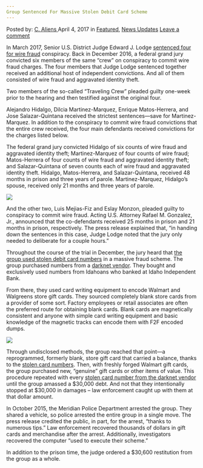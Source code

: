 ```yaml
---
Group Sentenced For Massive Stolen Debit Card Scheme
---
```

<article class="post-listing post-18987 post type-post status-publish format-standard has-post-thumbnail hentry  tag-card tag-debit tag-group tag-massive tag-scheme tag-sentenced tag-stolen">
    <div class="post-inner">
        <span>Posted by: <a href="https://www.deepdotweb.com/author/caliens/" title="">C. Aliens </a></span>
    <span>April 4, 2017</span>
    <span>in <a href="https://www.deepdotweb.com/category/deepdot-news/" rel="category tag">Featured</a>, <a href="https://www.deepdotweb.com/category/news-updates/" rel="category tag">News Updates</a></span>
    <span><a href="https://www.deepdotweb.com/2017/04/04/group-sentenced-massive-stolen-debit-card-scheme/#respond">Leave a comment</a></span>
    </p>
    <div class="clear"></div>
    <div class="entry">
    <p>In March 2017, Senior U.S. District Judge Edward J. Lodge <a href="https://www.justice.gov/usao-id/pr/traveling-crew-sentenced-using-stolen-debit-card-numbers-local-bank">sentenced four for wire fraud</a> conspiracy. Back in December 2016, a federal grand jury convicted six members of the same “crew” on conspiracy to commit wire fraud charges. The four members that Judge Lodge sentenced together received an additional host of independent convictions. And all of them consisted of wire fraud and aggravated identity theft.</p>
    <p>Two members of the so-called “Traveling Crew” pleaded guilty one-week prior to the hearing and then testified against the original four.</p>
    <p>Alejandro Hidalgo, Dilcia Martinez-Marquez, Enrique Matos-Herrera, and Jose Salazar-Quintana received the strictest sentences—save for Martinez-Marquez. In addition to the conspiracy to commit wire fraud convictions that the entire crew received, the four main defendants received convictions for the charges listed below.</p>
    <p>The federal grand jury convicted Hidalgo of six counts of wire fraud and aggravated identity theft; Martinez-Marquez of four counts of wire fraud; Matos-Herrera of four counts of wire fraud and aggravated identity theft; and Salazar-Quintana of seven counts each of wire fraud and aggravated identity theft. Hidalgo, Matos-Herrera, and Salazar-Quintana, received 48 months in prison and three years of parole. Martinez-Marquez, Hidalgo&#8217;s spouse, received only 21 months and three years of parole.</p>
    <p><img class="wp-image-18996 aligncenter" src="/imgs/2017/04/word-image.png" srcset="/imgs/2017/04/word-image.png 1090w, /imgs/2017/04/word-image-300x191.png 300w, /imgs/2017/04/word-image-1024x651.png 1024w" sizes="(max-width: 1090px) 100vw, 1090px"/></p>
    <p>And the other two, Luis Mejias-Fiz and Eslay Monzon, pleaded guilty to conspiracy to commit wire fraud. Acting U.S. Attorney Rafael M. Gonzalez, Jr., announced that the co-defendants received 25 months in prison and 21 months in prison, respectively. The press release explained that, “in handing down the sentences in this case, Judge Lodge noted that the jury only needed to deliberate for a couple hours.”</p>
    <p>Throughout the course of the trial in December, the jury heard that <a href="https://www.justice.gov/usao-id/pr/boise-federal-jury-convicts-texas-residents-retail-fraud-scheme">the group used stolen debit card numbers</a> in a massive fraud scheme. The group purchased numbers from a <a href="https://www.deepdotweb.com/tag/darknet/">darknet vendor</a>. They bought and exclusively used numbers from Idahoans who banked at Idaho Independent Bank.</p>
    <p>From there, they used card writing equipment to encode Walmart and Walgreens store gift cards. They sourced completely blank store cards from a provider of some sort. Factory employees or retail associates are often the preferred route for obtaining blank cards. Blank cards are magnetically consistent and anyone with simple card writing equipment and basic knowledge of the magnetic tracks can encode them with F2F encoded dumps.</p>
    <p><img class="wp-image-18997 aligncenter" src="/imgs/2017/04/word-image-1.png" srcset="/imgs/2017/04/word-image-1.png 786w, /imgs/2017/04/word-image-1-300x177.png 300w" sizes="(max-width: 786px) 100vw, 786px"/></p>
    <p>Through undisclosed methods, the group reached that point—a reprogrammed, formerly blank, store gift card that carried a balance, thanks to the <a href="https://www.deepdotweb.com/tag/fraud/">stolen card numbers</a>. Then, with freshly forged Walmart gift cards, the group purchased new, “genuine” gift cards or other items of value. This procedure repeated with every <a href="https://www.deepdotweb.com/marketplace-directory/categories/top-markets/">stolen card number from the darknet vendor</a> until the group amassed a $30,000 debt. And not that they intentionally stopped at $30,000 in damages – law enforcement caught up with them at that dollar amount.</p>
    <p>In October 2015, the Meridian Police Department arrested the group. They shared a vehicle, so police arrested the entire group in a single move. The press release credited the public, in part, for the arrest, “thanks to numerous tips.” Law enforcement recovered thousands of dollars in gift cards and merchandise after the arrest. Additionally, investigators recovered the computer “used to execute their scheme.”</p>
    <p>In addition to the prison time, the judge ordered a $30,600 restitution from the group as a whole.</p>
    </div>
    <span style="display:none"><a href="https://www.deepdotweb.com/tag/card/" rel="tag">card</a> <a href="https://www.deepdotweb.com/tag/debit/" rel="tag">debit</a> <a href="https://www.deepdotweb.com/tag/group/" rel="tag">group</a> <a href="https://www.deepdotweb.com/tag/massive/" rel="tag">massive</a> <a href="https://www.deepdotweb.com/tag/scheme/" rel="tag">scheme</a> <a href="https://www.deepdotweb.com/tag/sentenced/" rel="tag">sentenced</a> <a href="https://www.deepdotweb.com/tag/stolen/" rel="tag">stolen</a></span> <span style="display:none" class="updated">2017-04-04</span>
    <div style="display:none" class="vcard author" itemprop="author" itemscope itemtype="http://schema.org/Person"><strong class="fn" itemprop="name"><a href="https://www.deepdotweb.com/author/caliens/" title="Posts by C. Aliens" rel="author">C. Aliens</a></strong></div>
    </div>
</article>


